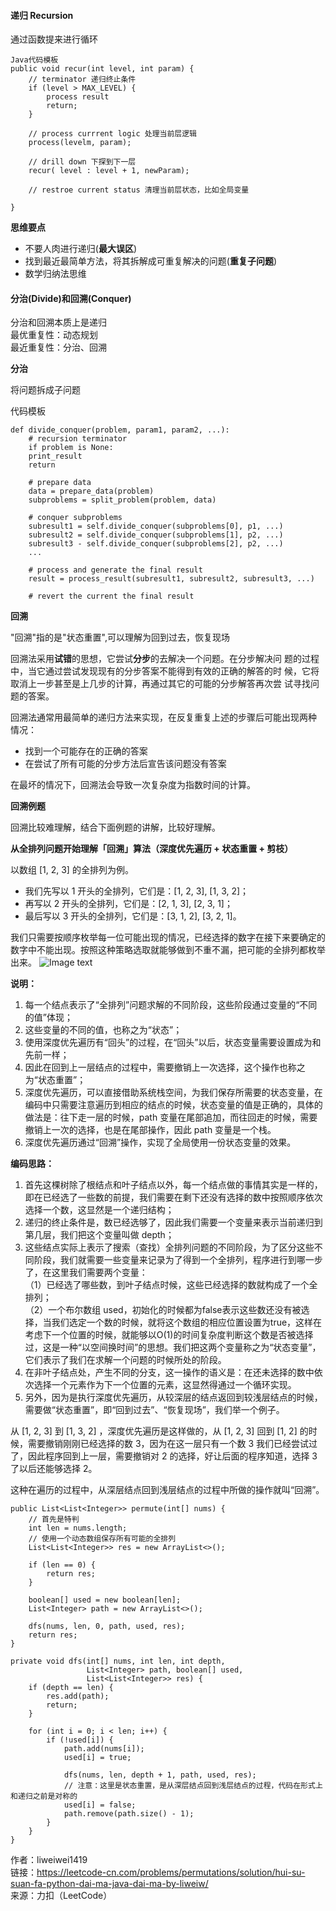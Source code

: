 #### 递归 Recursion

通过函数提来进行循环

    Java代码模板
    public void recur(int level, int param) {
        // terminator 递归终止条件
        if (level > MAX_LEVEL) {
            process result
            return;
        }
        
        // process currrent logic 处理当前层逻辑
        process(levelm, param);
        
        // drill down 下探到下一层
        recur( level : level + 1, newParam);
        
        // restroe current status 清理当前层状态，比如全局变量
        
    }
    
**思维要点**

- 不要人肉进行递归(**最大误区**)
- 找到最近最简单方法，将其拆解成可重复解决的问题(**重复子问题**)
- 数学归纳法思维

#### 分治(Divide)和回溯(Conquer)

分治和回溯本质上是递归  
最优重复性：动态规划    
最近重复性：分治、回溯

**分治**

将问题拆成子问题

代码模板
    
    def divide_conquer(problem, param1, param2, ...):
        # recursion terminator
        if problem is None:
        print_result
        return
        
        # prepare data
        data = prepare_data(problem)
        subproblems = split_problem(problem, data)
        
        # conquer subproblems
        subresult1 = self.divide_conquer(subproblems[0], p1, ...)
        subresult2 = self.divide_conquer(subproblems[1], p2, ...)
        subresult3 - self.divide_conquer(subproblems[2], p2, ...)
        ...
        
        # process and generate the final result
        result = process_result(subresult1, subresult2, subresult3, ...)
        
        # revert the current the final result

**回溯**

"回溯"指的是"状态重置",可以理解为回到过去，恢复现场

回溯法采用**试错**的思想，它尝试**分步**的去解决一个问题。在分步解决问
题的过程中，当它通过尝试发现现有的分步答案不能得到有效的正确的解答的时
候，它将取消上一步甚至是上几步的计算，再通过其它的可能的分步解答再次尝
试寻找问题的答案。

回溯法通常用最简单的递归方法来实现，在反复重复上述的步骤后可能出现两种
情况：

- 找到一个可能存在的正确的答案
- 在尝试了所有可能的分步方法后宣告该问题没有答案

在最坏的情况下，回溯法会导致一次复杂度为指数时间的计算。

**回溯例题**

回溯比较难理解，结合下面例题的讲解，比较好理解。

**从全排列问题开始理解「回溯」算法（深度优先遍历 + 状态重置 + 剪枝）**

以数组 [1, 2, 3] 的全排列为例。
- 我们先写以 1 开头的全排列，它们是：[1, 2, 3], [1, 3, 2]；
- 再写以 2 开头的全排列，它们是：[2, 1, 3], [2, 3, 1]；
- 最后写以 3 开头的全排列，它们是：[3, 1, 2], [3, 2, 1]。

我们只需要按顺序枚举每一位可能出现的情况，已经选择的数字在接下来要确定的数字中不能出现。按照这种策略选取就能够做到不重不漏，把可能的全排列都枚举出来。
![Image text](https://pic.leetcode-cn.com/0bf18f9b86a2542d1f6aa8db6cc45475fce5aa329a07ca02a9357c2ead81eec1-image.png)

**说明：**
1. 每一个结点表示了“全排列”问题求解的不同阶段，这些阶段通过变量的“不同的值”体现；
2. 这些变量的不同的值，也称之为“状态”；
3. 使用深度优先遍历有“回头”的过程，在“回头”以后，状态变量需要设置成为和先前一样；
4. 因此在回到上一层结点的过程中，需要撤销上一次选择，这个操作也称之为“状态重置”；
5. 深度优先遍历，可以直接借助系统栈空间，为我们保存所需要的状态变量，在编码中只需要注意遍历到相应的结点的时候，状态变量的值是正确的，具体的做法是：往下走一层的时候，path 变量在尾部追加，而往回走的时候，需要撤销上一次的选择，也是在尾部操作，因此 path 变量是一个栈。
6. 深度优先遍历通过“回溯”操作，实现了全局使用一份状态变量的效果。

**编码思路：**

1. 首先这棵树除了根结点和叶子结点以外，每一个结点做的事情其实是一样的，即在已经选了一些数的前提，我们需要在剩下还没有选择的数中按照顺序依次选择一个数，这显然是一个递归结构；
2. 递归的终止条件是，数已经选够了，因此我们需要一个变量来表示当前递归到第几层，我们把这个变量叫做 depth；
3. 这些结点实际上表示了搜索（查找）全排列问题的不同阶段，为了区分这些不同阶段，我们就需要一些变量来记录为了得到一个全排列，程序进行到哪一步了，在这里我们需要两个变量：  
（1）已经选了哪些数，到叶子结点时候，这些已经选择的数就构成了一个全排列；  
（2）一个布尔数组 used，初始化的时候都为false表示这些数还没有被选择，当我们选定一个数的时候，就将这个数组的相应位置设置为true，这样在考虑下一个位置的时候，就能够以O(1)的时间复杂度判断这个数是否被选择过，这是一种“以空间换时间”的思想。我们把这两个变量称之为“状态变量”，它们表示了我们在求解一个问题的时候所处的阶段。
4. 在非叶子结点处，产生不同的分支，这一操作的语义是：在还未选择的数中依次选择一个元素作为下一个位置的元素，这显然得通过一个循环实现。
5. 另外，因为是执行深度优先遍历，从较深层的结点返回到较浅层结点的时候，需要做“状态重置”，即“回到过去”、“恢复现场”，我们举一个例子。

 从 [1, 2, 3] 到 [1, 3, 2] ，深度优先遍历是这样做的，从 [1, 2, 3] 回到 [1, 2] 的时候，需要撤销刚刚已经选择的数 3，因为在这一层只有一个数 3 我们已经尝试过了，因此程序回到上一层，需要撤销对 2 的选择，好让后面的程序知道，选择 3 了以后还能够选择 2。

这种在遍历的过程中，从深层结点回到浅层结点的过程中所做的操作就叫“回溯”。

    public List<List<Integer>> permute(int[] nums) {
        // 首先是特判
        int len = nums.length;
        // 使用一个动态数组保存所有可能的全排列
        List<List<Integer>> res = new ArrayList<>();

        if (len == 0) {
            return res;
        }

        boolean[] used = new boolean[len];
        List<Integer> path = new ArrayList<>();

        dfs(nums, len, 0, path, used, res);
        return res;
    }

    private void dfs(int[] nums, int len, int depth,
                     List<Integer> path, boolean[] used,
                     List<List<Integer>> res) {
        if (depth == len) {
            res.add(path);
            return;
        }

        for (int i = 0; i < len; i++) {
            if (!used[i]) {
                path.add(nums[i]);
                used[i] = true;

                dfs(nums, len, depth + 1, path, used, res);
                // 注意：这里是状态重置，是从深层结点回到浅层结点的过程，代码在形式上和递归之前是对称的
                used[i] = false;
                path.remove(path.size() - 1);
            }
        }
    }

作者：liweiwei1419  
链接：https://leetcode-cn.com/problems/permutations/solution/hui-su-suan-fa-python-dai-ma-java-dai-ma-by-liweiw/  
来源：力扣（LeetCode）
